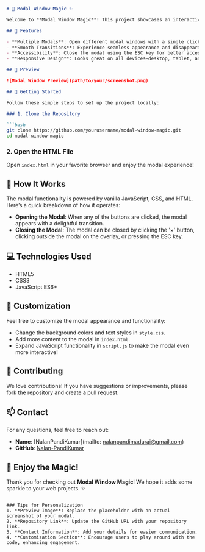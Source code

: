 ```markdown
# 🎉 Modal Window Magic ✨

Welcome to **Modal Window Magic**! This project showcases an interactive modal window that enhances user experience on your web pages. Perfect for notifications, information displays, or any engaging content you want to highlight.

## 🌟 Features

- **Multiple Modals**: Open different modal windows with a single click!
- **Smooth Transitions**: Experience seamless appearance and disappearance of modals.
- **Accessibility**: Close the modal using the ESC key for better accessibility.
- **Responsive Design**: Looks great on all devices—desktop, tablet, and mobile!

## 📸 Preview

![Modal Window Preview](path/to/your/screenshot.png)

## 🚀 Getting Started

Follow these simple steps to set up the project locally:

### 1. Clone the Repository

```bash
git clone https://github.com/yourusername/modal-window-magic.git
cd modal-window-magic
```

### 2. Open the HTML File

Open `index.html` in your favorite browser and enjoy the modal experience!

## 📜 How It Works

The modal functionality is powered by vanilla JavaScript, CSS, and HTML. Here’s a quick breakdown of how it operates:

- **Opening the Modal**: When any of the buttons are clicked, the modal appears with a delightful transition.
- **Closing the Modal**: The modal can be closed by clicking the '×' button, clicking outside the modal on the overlay, or pressing the ESC key.

## 💻 Technologies Used

- HTML5
- CSS3
- JavaScript ES6+

## 🔧 Customization

Feel free to customize the modal appearance and functionality:

- Change the background colors and text styles in `style.css`.
- Add more content to the modal in `index.html`.
- Expand JavaScript functionality in `script.js` to make the modal even more interactive!

## 🤝 Contributing

We love contributions! If you have suggestions or improvements, please fork the repository and create a pull request.

## 📫 Contact

For any questions, feel free to reach out:

- **Name**: [NalanPandiKumar](mailto: nalanpandimadurai@gmail.com)
- **GitHub**: [Nalan-PandiKumar](https://github.com/Nalan-PandiKumar)

## 🎊 Enjoy the Magic!

Thank you for checking out **Modal Window Magic**! We hope it adds some sparkle to your web projects. ✨

```

### Tips for Personalization
1. **Preview Image**: Replace the placeholder with an actual screenshot of your modal.
2. **Repository Link**: Update the GitHub URL with your repository link.
3. **Contact Information**: Add your details for easier communication.
4. **Customization Section**: Encourage users to play around with the code, enhancing engagement.
